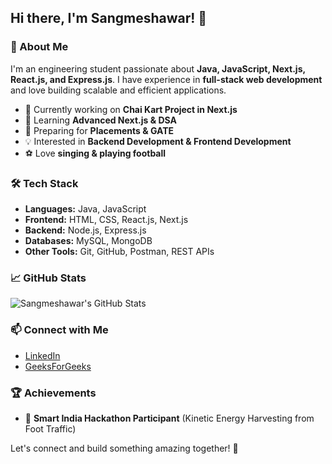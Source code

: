 ## Hi there, I'm Sangmeshawar! 👋

### 🚀 About Me
I'm an engineering student passionate about **Java, JavaScript, Next.js, React.js, and Express.js**. I have experience in **full-stack web development** and love building scalable and efficient applications.

- 🔭 Currently working on **Chai Kart Project in Next.js**
- 🌱 Learning **Advanced Next.js & DSA**
- 📌 Preparing for **Placements & GATE**
- 💡 Interested in **Backend Development & Frontend Development**
- ⚽ Love **singing & playing football**

### 🛠️ Tech Stack
- **Languages:** Java, JavaScript
- **Frontend:** HTML, CSS, React.js, Next.js
- **Backend:** Node.js, Express.js
- **Databases:** MySQL, MongoDB
- **Other Tools:** Git, GitHub, Postman, REST APIs

### 📈 GitHub Stats
![Sangmeshawar's GitHub Stats](https://github-readme-stats.vercel.app/api?username=Sangmeshawar&show_icons=true&theme=tokyonight)

### 📫 Connect with Me
- [LinkedIn](https://www.linkedin.com/in/sangmeshawar-nila-74204727a/)
- [GeeksForGeeks](https://www.geeksforgeeks.org/user/nilasangafigj/)

### 🏆 Achievements
- 🏅 **Smart India Hackathon Participant** (Kinetic Energy Harvesting from Foot Traffic)

Let's connect and build something amazing together! 🚀
